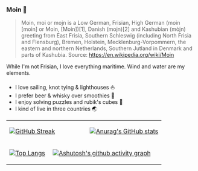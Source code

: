 ### Moin 👋

> Moin, moi or mojn is a Low German, Frisian, High German (moin [moin] or Moin, [Moin])[1], Danish (mojn)[2] and Kashubian (mòjn) greeting from East Frisia, Southern Schleswig (including North Frisia and Flensburg), Bremen, Holstein, Mecklenburg-Vorpommern, the eastern and northern Netherlands, Southern Jutland in Denmark and parts of Kashubia.
Source: https://en.wikipedia.org/wiki/Moin

While I'm not Frisian, I love everything maritime. Wind and water are my elements. 

- I love sailing, knot tying & lighthouses ⛵️
- I prefer beer & whisky over smoothies 🥃
- I enjoy solving puzzles and rubik's cubes 🧩
- I kind of live in three countries 🌏

<table>
<tr>
<td width="52%" colspan="2">
  
[![GitHub Streak](https://github-readme-streak-stats.herokuapp.com?user=nielslange&theme=nord)](https://git.io/streak-stats)

</td>
<td width="48%" colspan="2">
  
[![Anurag's GitHub stats](https://github-readme-stats.vercel.app/api?username=nielslange&theme=nord&rank_icon=percentile)](https://github.com/anuraghazra/github-readme-stats)

</td>
</tr>
<tr>
<td width="28%">
  
[![Top Langs](https://github-readme-stats.vercel.app/api/top-langs/?username=nielslange&theme=nord)](https://github.com/anuraghazra/github-readme-stats)

</td>
<td width="72%" colspan="3">
  
[![Ashutosh's github activity graph](https://github-readme-activity-graph.vercel.app/graph?username=nielslange&theme=nord)](https://github.com/ashutosh00710/github-readme-activity-graph)

</td>
</tr>
</table>
